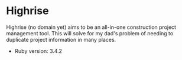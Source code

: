# Highrise
Highrise (no domain yet) aims to be an all-in-one construction project management tool. This will solve for my dad's problem of needing to duplicate project information in many places.

* Ruby version: 3.4.2

